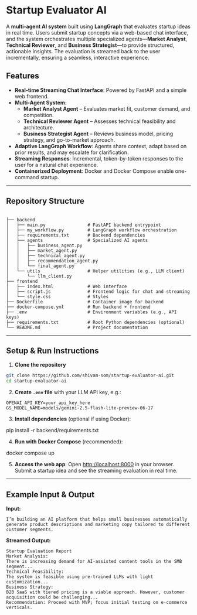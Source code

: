 # Startup Evaluator AI

A **multi-agent AI system** built using **LangGraph** that evaluates startup ideas in real time. Users submit startup concepts via a web-based chat interface, and the system orchestrates multiple specialized agents—**Market Analyst**, **Technical Reviewer**, and **Business Strategist**—to provide structured, actionable insights. The evaluation is streamed back to the user incrementally, ensuring a seamless, interactive experience.


## Features

- **Real-time Streaming Chat Interface**: Powered by FastAPI and a simple web frontend.
- **Multi-Agent System**:  
  - **Market Analyst Agent** – Evaluates market fit, customer demand, and competition.  
  - **Technical Reviewer Agent** – Assesses technical feasibility and architecture.  
  - **Business Strategist Agent** – Reviews business model, pricing strategy, and go-to-market approach.  
- **Adaptive LangGraph Workflow**: Agents share context, adapt based on prior results, and may escalate for clarification.  
- **Streaming Responses**: Incremental, token-by-token responses to the user for a natural chat experience.  
- **Containerized Deployment**: Docker and Docker Compose enable one-command startup.

---

## Repository Structure

```

├── backend
│   ├── main.py                # FastAPI backend entrypoint
│   ├── my_workflow.py         # LangGraph workflow orchestration
│   ├── requirements.txt       # Backend dependencies
│   ├── agents                 # Specialized AI agents
│   │   ├── business_agent.py
│   │   ├── market_agent.py
│   │   ├── technical_agent.py
│   │   ├── recommendation_agent.py
│   │   └── final_agent.py
│   └── utils                  # Helper utilities (e.g., LLM client)
│       └── llm_client.py
├── frontend
│   ├── index.html             # Web interface
│   ├── script.js              # Frontend logic for chat and streaming
│   └── style.css              # Styles
├── Dockerfile                 # Container image for backend
├── docker-compose.yml         # Run backend + frontend
├── .env                       # Environment variables (e.g., API keys)
├── requirements.txt           # Root Python dependencies (optional)
└── README.md                  # Project documentation

````

---

## Setup & Run Instructions

1. **Clone the repository**

```bash
git clone https://github.com/shivam-som/startup-evaluator-ai.git
cd startup-evaluator-ai
````

2. **Create `.env` file** with your LLM API key, e.g.:

```env
OPENAI_API_KEY=your_api_key_here
GS_MODEL_NAME=models/gemini-2.5-flash-lite-preview-06-17
```

3. **Install dependencies** (optional if using Docker):

pip install -r backend/requirements.txt

4. **Run with Docker Compose** (recommended):

docker compose up

5. **Access the web app**: Open [http://localhost:8000](http://localhost:8000) in your browser.
   Submit a startup idea and see the streaming evaluation in real time.

---

## Example Input & Output

**Input:**

```
I’m building an AI platform that helps small businesses automatically generate product descriptions and marketing copy tailored to different customer segments.
```

**Streamed Output:**

```
Startup Evaluation Report
Market Analysis:
There is increasing demand for AI-assisted content tools in the SMB segment...
Technical Feasibility:
The system is feasible using pre-trained LLMs with light customization...
Business Strategy:
B2B SaaS with tiered pricing is a viable approach. However, customer acquisition could be challenging...
Recommendation: Proceed with MVP; focus initial testing on e-commerce verticals.
```
